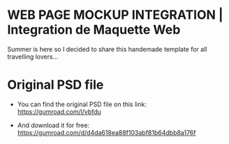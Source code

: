# WEB PAGE MOCKUP INTEGRATION | Integration de Maquette Web

Summer is here so I decided to share this handemade template for all travelling lovers...

# Original PSD file

* You can find the original PSD file on this link: https://gumroad.com/l/vbfdu

* And download it for free:  https://gumroad.com/d/d4da618ea88f103abf81b64dbb8a176f
